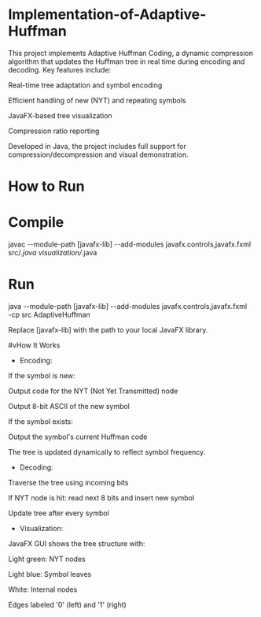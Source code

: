 # Implementation-of-Adaptive-Huffman
This project implements Adaptive Huffman Coding, a dynamic compression algorithm that updates the Huffman tree in real time during encoding and decoding. Key features include:

Real-time tree adaptation and symbol encoding

Efficient handling of new (NYT) and repeating symbols

JavaFX-based tree visualization

Compression ratio reporting

Developed in Java, the project includes full support for compression/decompression and visual demonstration.

# How to Run
# Compile
javac --module-path [javafx-lib] --add-modules javafx.controls,javafx.fxml \
      src/*.java visualization/*.java

# Run
java --module-path [javafx-lib] --add-modules javafx.controls,javafx.fxml \
     -cp src AdaptiveHuffman

Replace [javafx-lib] with the path to your local JavaFX library.

#vHow It Works

- Encoding:

If the symbol is new:

Output code for the NYT (Not Yet Transmitted) node

Output 8-bit ASCII of the new symbol

If the symbol exists:

Output the symbol's current Huffman code

The tree is updated dynamically to reflect symbol frequency.

- Decoding:

Traverse the tree using incoming bits

If NYT node is hit: read next 8 bits and insert new symbol

Update tree after every symbol

- Visualization:

JavaFX GUI shows the tree structure with:

Light green: NYT nodes

Light blue: Symbol leaves

White: Internal nodes

Edges labeled '0' (left) and '1' (right)
